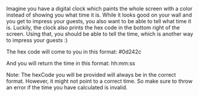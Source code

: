 Imagine you have a digital clock which paints the whole screen with a color instead of showing you what time it is. While it looks good on your wall and you get to impress your guests, you also want to be able to tell what time it is. Luckily, the clock also prints the hex code in the bottom right of the screen. Using that, you should be able to tell the time, which is another way to impress your guests :)

The hex code will come to you in this format: #0d242c

And you will return the time in this format: hh:mm:ss

Note: The hexCode you will be provided will always be in the correct format. However, it might not point to a correct time. So make sure to throw an error if the time you have calculated is invalid.